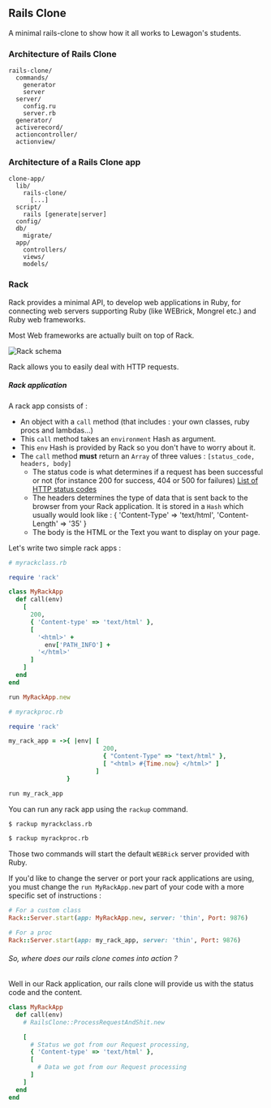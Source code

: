 ## Rails Clone

A minimal rails-clone to show how it all works to Lewagon's students.

### Architecture of Rails Clone

```
rails-clone/
  commands/
    generator
    server
  server/
    config.ru
    server.rb
  generator/
  activerecord/
  actioncontroller/
  actionview/
```

### Architecture of a Rails Clone app

```
clone-app/
  lib/
    rails-clone/
      [...]
  script/
    rails [generate|server]
  config/
  db/
    migrate/
  app/
    controllers/
    views/
    models/
```

### Rack

Rack provides a minimal API, to develop web applications in Ruby, for connecting web servers supporting Ruby (like WEBrick, Mongrel etc.) and Ruby web frameworks.

Most Web frameworks are actually built on top of Rack.

![Rack schema](http://rubylearning.com/images/rack.jpeg)

Rack allows you to easily deal with HTTP requests.

##### Rack application

A rack app consists of :

- An object with a `call` method (that includes : your own classes, ruby procs and lambdas...)
- This `call` method takes an `environment` Hash as argument.
- This `env` Hash is provided by Rack so you don't have to worry about it.
- The `call` method **must** return an `Array` of three values : `[status_code, headers, body]`
  - The status code is what determines if a request has been successful or not (for instance 200 for success, 404 or 500 for failures) [List of HTTP status codes](http://en.wikipedia.org/wiki/List_of_HTTP_status_codes)
  - The headers determines the type of data that is sent back to the browser from your Rack application. It is stored in a `Hash` which usually would look like : { 'Content-Type' => 'text/html', 'Content-Length' => '35' }
  - The body is the HTML or the Text you want to display on your page.

Let's write two simple rack apps :

```ruby
# myrackclass.rb

require 'rack'

class MyRackApp
  def call(env)
    [
      200,
      { 'Content-type' => 'text/html' },
      [
        '<html>' +
          env['PATH_INFO'] +
        '</html>'
      ]
    ]
  end
end

run MyRackApp.new
```

```ruby
# myrackproc.rb

require 'rack'

my_rack_app = ->{ |env| [
                          200,
                          { "Content-Type" => "text/html" },
                          [ "<html> #{Time.now} </html>" ]
                        ]
                }

run my_rack_app
```

You can run any rack app using the `rackup` command.

```bash
$ rackup myrackclass.rb
```

```bash
$ rackup myrackproc.rb
```

Those two commands will start the default `WEBRick` server provided with Ruby.

If you'd like to change the server or port your rack applications are using, you must change the `run MyRackApp.new` part of your code with a more specific set of instructions :

```ruby
# For a custom class
Rack::Server.start(app: MyRackApp.new, server: 'thin', Port: 9876)

# For a proc
Rack::Server.start(app: my_rack_app, server: 'thin', Port: 9876)
```

###### So, where does our rails clone comes into action ?

Well in our Rack application, our rails clone will provide us with the status code and the content.

```ruby
class MyRackApp
  def call(env)
    # RailsClone::ProcessRequestAndShit.new

    [
      # Status we got from our Request processing,
      { 'Content-type' => 'text/html' },
      [
        # Data we got from our Request processing
      ]
    ]
  end
end
```